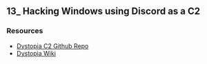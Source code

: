 ## 13_ Hacking Windows using Discord as a C2

### Resources
- [Dystopia C2 Github Repo](https://github.com/3ct0s/dystopia-c2)
- [Dystopia Wiki](https://github.com/3ct0s/dystopia-c2/wiki)